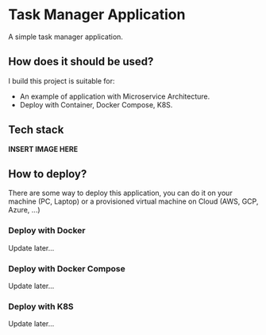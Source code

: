 # Task Manager Application

A simple task manager application.

## How does it should be used?

I build this project is suitable for:

- An example of application with Microservice Architecture.
- Deploy with Container, Docker Compose, K8S.

## Tech stack

**INSERT IMAGE HERE**

## How to deploy?

There are some way to deploy this application, you can do it on your machine (PC, Laptop) or a provisioned virtual machine on Cloud (AWS, GCP, Azure, ...)

### Deploy with Docker

Update later...

### Deploy with Docker Compose

Update later...

### Deploy with K8S

Update later...
